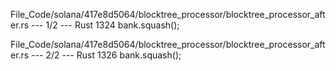 File_Code/solana/417e8d5064/blocktree_processor/blocktree_processor_after.rs --- 1/2 --- Rust
                                                                                                                                                          1324             bank.squash();

File_Code/solana/417e8d5064/blocktree_processor/blocktree_processor_after.rs --- 2/2 --- Rust
1326             bank.squash();                                                                                                                                   

